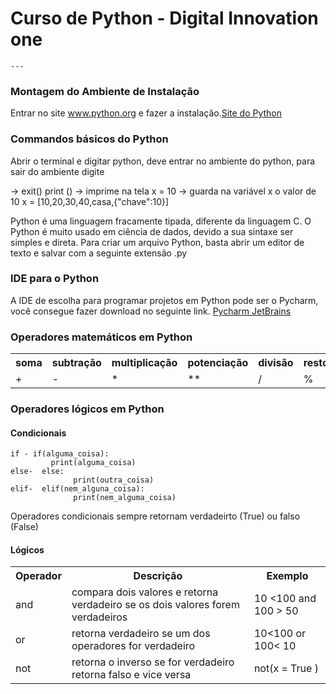 # Curso de Python - Digital Innovation one
    ---
 ### Montagem do Ambiente de Instalação
       
Entrar no site www.python.org e fazer a instalação.[Site do Python](https://www.python.org)



### Commandos básicos do Python

Abrir o terminal e digitar python, deve entrar no ambiente do python, para sair do ambiente digite

-> exit()
print () -> imprime na tela
x = 10 -> guarda na variável x o valor de 10
x = [10,20,30,40,casa,{"chave":10}]

Python é uma linguagem fracamente tipada, diferente da linguagem C.
O Python é muito usado em ciência de dados, devido a sua sintaxe ser simples e direta.
Para criar um arquivo Python, basta abrir um editor de texto e salvar com a seguinte extensão .py

### IDE para o Python

A IDE de escolha para programar projetos em Python pode ser o Pycharm, você consegue fazer download
no seguinte link. [Pycharm JetBrains](https://www.jetbrains.com/pycharm/)

### Operadores matemáticos em Python
<table >
<tr>
<th>soma</th>
<th>subtração</th>
<th>multiplicação</th>
<th>potenciação</th>
<th>divisão</th>
<th>resto</th>
</tr>
<tr>
<td>+</td>
<td>-</td>
<td>*</td>
<td>**</td>
<td>/</td>
<td>%</td>
</tr>
</table>

### Operadores lógicos em Python

#### Condicionais
    if - if(alguma_coisa):
             print(alguma_coisa)
    else-  else:
                  print(outra_coisa)
    elif-  elif(nem_alguna_coisa):
                  print(nem_alguma_coisa)
Operadores condicionais sempre retornam verdadeirto (True) ou falso (False)
#### Lógicos
 <table>
 <tr>
 <th>Operador</th>
 <th>Descrição</th>
 <th>Exemplo</th>
 </tr>
 <tr>
 <td> and</th>
 <td>compara dois valores e retorna verdadeiro se os dois valores forem verdadeiros</td>
 <td> 10 <100 and 100 > 50</td>
 </tr>
 <tr>
 <td>or</td>
 <td>retorna verdadeiro se um dos operadores for verdadeiro</td>
 <td>10<100 or  100< 10 </td>
 </tr>
 <tr>
  <td>not</td>
 <td>retorna o inverso se for verdadeiro retorna falso e vice versa </td>
 <td>not(x = True )
 </td>
 </tr>
 </table>

